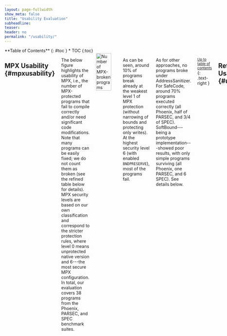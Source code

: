 ```yaml
---
layout: page-fullwidth
show_meta: false
title: "Usability Evaluation"
subheadline:
teaser:
header: no
permalink: "/usability/"
---
```


<div class="row">
<div class="medium-4 medium-push-8 columns" markdown="1">
<div class="panel radius" markdown="1">
**Table of Contents**
{: #toc }
*  TOC
{:toc}
</div>
</div><!-- /.medium-4.columns -->



<div class="medium-8 medium-pull-4 columns" markdown="1">

## MPX Usability  {#mpxusability}

The below figure highlights the usability of MPX, i.e., the number of MPX-protected programs that fail to compile correctly and/or need significant code modifications. Note that many programs can be easily fixed; we do not count them as broken (see the refined table below for details). MPX security levels are based on our own classification and correspond to the stricter protection rules, where level 0 means unprotected native version and 6---the most secure MPX configuration. In total, our evaluation covers 38 programs from the Phoenix, PARSEC, and SPEC benchmark suites.

<img class="t20" width="75%" src="{{ site.urlimg }}usability.jpg" alt="Number of MPX-broken programs">

As can be seen, around 10% of programs break already at the weakest level 1 of MPX protection (without narrowing of bounds and protecting only writes).
At the highest security level 6 (with enabled `BNDPRESERVE`), most of the programs fail.

As for other approaches, no programs broke under AddressSanitizer. For SafeCode, around 70% programs executed correctly (all Phoenix, half of PARSEC, and 3/4 of SPEC).  SoftBound---being a prototype implementation---showed poor results, with only simple programs surviving (all Phoenix, one PARSEC, and 6 SPEC). See details below.

<small markdown="1">[Up to table of contents](#toc)</small>
{: .text-right }


## Refined Usability Table  {#usabilitytable}

The below table shows all changes made to the programs under test as well as reasons why some programs break at compile- or run-time. (Click to open in new tab.)

<a href="{{ site.urlimg }}results_table.jpg" target="_blank"><img class="t20" width="100%" src="{{ site.urlimg }}results_table.jpg" alt="Refined usability table"></a>

AddressSanitizer has no usability issues---by design it makes no assumptions on the C standard with respect to the memory model.
Also, it is the most stable tested product, fixed and updated with each new version of GCC and Clang.

On the contrary, SoftBound and SafeCode are research prototypes.
They work perfectly with very simple programs from Phoenix, but are not able to compile/run correctly the more complicated benchmarks from PARSEC and SPEC.
Moreover, SoftBound does *not* support multithreading, and any multithreaded program immediately fails under it.

**Observation 1**: Both GCC-MPX and ICC-MPX break most programs on Level 6 (with `BNDPRESERVE=1`).
This is because `BNDPRESERVE` does *not* clear bounds on pointers transferred from/to unprotected legacy libraries.
This means that any pointer returned from or modified by any legacy library (including C standard library) will almost certainly contain wrong bounds.
Because of this, 89% of GCC-MPX and 76% of ICC-MPX programs break.
These cases are represented as gray boxes.

* Note that for Phoenix, GCC-MPX fails in most cases while ICC-MPX works correctly. This is because of a slight difference in libc wrappers: all the failing programs use `mmap64` function which is correctly wrapped by ICC-MPX but ignored by GCC-MPX. Thus, in the GCC case, the newly allocated pointer contains no bounds which (under `BNDPRESERVE=1`) is treated as an out-of-bounds violation.
* One can wonder why some programs *still* work even if interoperability with C standard library is broken. The reason is that programs like `kmeans`, `pca`, and `lbm` require *literally no* external functions except `malloc`, `memset`, `free`, etc.---which are provided by the wrapper MPX libraries.

**Observation 2**: Some programs break due to *memory model violation*.

* `ferret` and `raytrace` both have structs with the first field used to access other fields in the struct (a common practice that is actually disallowed by the C standard). ICC-MPX disallows this behavior when bounds narrowing is enabled. GCC-MPX allows such behavior by default and has a special switch to tighten it (`-fno-chkp-first-field-has-own-bounds`) which we classify as Level 5.
* `gcc` has its own complex memory model with bit-twiddling, type-casting, and other practices deprecated by the C standard. This is why both GCC-MPX and ICC-MPX break as soon as bounds narrowing is enabled.
* `soplex` manually modifies pointers-to-object from one address to another using pointer arithmetic, without any respect towards pointer bounds. By design, MPX cannot circumvent this violation of the C standard. (The same happens in `mcf` but only in one corner-case on test input.)
* `xalancbmk` performs a container-style subtraction from the base of a struct. This leads to GCC-MPX and ICC-MPX breaking when bounds narrowing is enabled.
* We also manually fixed some memory-model violations, e.g., flexible arrays with size 1 (`arr[1]`). These fixes are represented as yellow background.

**Observation 3**: In some cases, real bugs were detected (see also [security](/security#others)).

* Three bugs in `ferret`, `h264ref`, and `perlbench` were detected and fixed by us. These fixes are represented as blue background.
* Three bugs in `x264`, `h264ref`, and `perlbench` were detected *only* by GCC-MPX versions. These bugs are represented as red boxes. Note that ICC-MPX missed bugs in `h264ref` and `perlbench`. Upon debugging, we noticed that ICC-MPX narrowed bounds less strictly than GCC-MPX and thus missed the bugs. We were not able to hunt out the root cause, but presume it is due to different memory layouts generated by GCC and ICC compilers.

**Observation 4**: In rare cases, we hit compiler bugs in GCC and ICC.

* GCC-MPX had only one bug, an obscure "fatal internal GCC compiler error" on only-write versions of `xalancbmk`.
* ICC-MPX has an [autovectorization bug](https://software.intel.com/en-us/forums/intel-c-compiler/topic/700675) triggered on some versions of `vips`, `gobmk`, `h264ref`, and `milc`.
* ICC-MPX has a ["wrong-bounds through indirect call" bug](https://software.intel.com/en-us/forums/intel-c-compiler/topic/700550) triggered on some versions of `x264` and `xalancbmk`.
* ICC-MPX has a bug we could not identify triggered on `dealII`.
* We also manually fixed all manifestations of the [C99 VLA bug](https://software.intel.com/en-us/forums/intel-c-compiler/topic/701764) in ICC-MPX. These bugs are represented as pink background.


<small markdown="1">[Up to table of contents](#toc)</small>
{: .text-right }


<!--
## Changes in Benchmarks  {#changes}

TODO: dump changes from our Wiki

<small markdown="1">[Up to table of contents](#toc)</small>
{: .text-right }
-->

</div><!-- /.medium-8.columns -->
</div><!-- /.row -->
